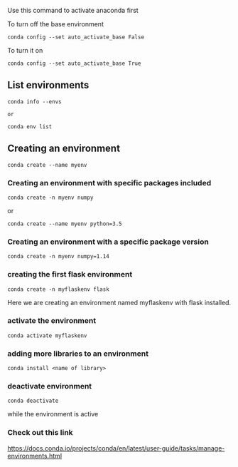 Use this command to activate anaconda first

To turn off the base environment

	conda config --set auto_activate_base False

To turn it on

	conda config --set auto_activate_base True

## List environments

    conda info --envs

    or

    conda env list

## Creating an environment

    conda create --name myenv

### Creating an environment with specific packages included

    conda create -n myenv numpy

or

    conda create --name myenv python=3.5

### Creating an environment with a specific package version

    conda create -n myenv numpy=1.14

### creating the first flask environment

    conda create -n myflaskenv flask

Here we are creating an environment named myflaskenv with flask installed.

### activate the environment

    conda activate myflaskenv

### adding more libraries to an environment

    conda install <name of library>

### deactivate environment

    conda deactivate

while the environment is active

### Check out this link

https://docs.conda.io/projects/conda/en/latest/user-guide/tasks/manage-environments.html

